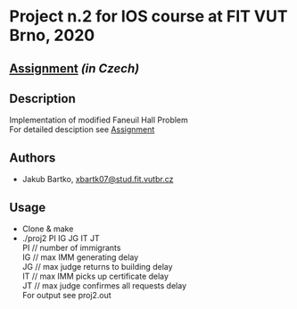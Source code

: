 # Project n.2 for IOS course at FIT VUT Brno, 2020

## [Assignment](https://github.com/xbartk07/IOS_proj2/blob/master/projekt2.pdf) *(in Czech)*

## Description
Implementation of modified Faneuil Hall Problem  
For detailed desciption see [Assignment](https://github.com/xbartk07/IOS_proj2/blob/master/projekt2.pdf)  

## Authors
- Jakub Bartko, xbartk07@stud.fit.vutbr.cz

## Usage
- Clone & make
- ./proj2 PI IG JG IT JT  
PI     // number of immigrants  
IG     // max  IMM generating                 delay  
JG     // max  judge returns to building      delay  
IT     // max  IMM picks up certificate       delay  
JT     // max  judge confirmes all requests   delay  
For output see proj2.out
